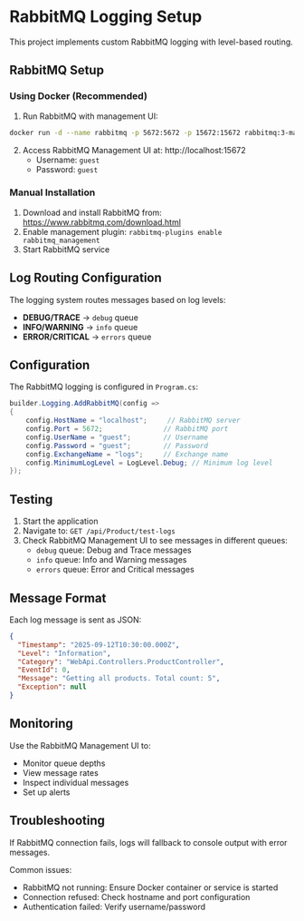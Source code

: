 # RabbitMQ Logging Setup

This project implements custom RabbitMQ logging with level-based routing.

## RabbitMQ Setup

### Using Docker (Recommended)

1. Run RabbitMQ with management UI:
```bash
docker run -d --name rabbitmq -p 5672:5672 -p 15672:15672 rabbitmq:3-management
```

2. Access RabbitMQ Management UI at: http://localhost:15672
   - Username: `guest`
   - Password: `guest`

### Manual Installation

1. Download and install RabbitMQ from: https://www.rabbitmq.com/download.html
2. Enable management plugin: `rabbitmq-plugins enable rabbitmq_management`
3. Start RabbitMQ service

## Log Routing Configuration

The logging system routes messages based on log levels:

- **DEBUG/TRACE** → `debug` queue
- **INFO/WARNING** → `info` queue  
- **ERROR/CRITICAL** → `errors` queue

## Configuration

The RabbitMQ logging is configured in `Program.cs`:

```csharp
builder.Logging.AddRabbitMQ(config =>
{
    config.HostName = "localhost";     // RabbitMQ server
    config.Port = 5672;               // RabbitMQ port
    config.UserName = "guest";        // Username
    config.Password = "guest";        // Password
    config.ExchangeName = "logs";     // Exchange name
    config.MinimumLogLevel = LogLevel.Debug; // Minimum log level
});
```

## Testing

1. Start the application
2. Navigate to: `GET /api/Product/test-logs`
3. Check RabbitMQ Management UI to see messages in different queues:
   - `debug` queue: Debug and Trace messages
   - `info` queue: Info and Warning messages
   - `errors` queue: Error and Critical messages

## Message Format

Each log message is sent as JSON:

```json
{
  "Timestamp": "2025-09-12T10:30:00.000Z",
  "Level": "Information",
  "Category": "WebApi.Controllers.ProductController",
  "EventId": 0,
  "Message": "Getting all products. Total count: 5",
  "Exception": null
}
```

## Monitoring

Use the RabbitMQ Management UI to:
- Monitor queue depths
- View message rates
- Inspect individual messages
- Set up alerts

## Troubleshooting

If RabbitMQ connection fails, logs will fallback to console output with error messages.

Common issues:
- RabbitMQ not running: Ensure Docker container or service is started
- Connection refused: Check hostname and port configuration
- Authentication failed: Verify username/password
